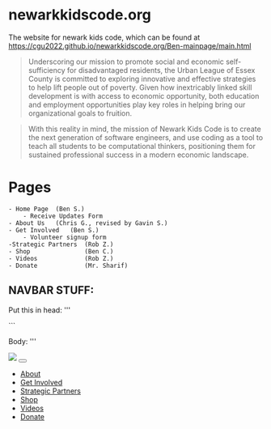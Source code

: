 # newarkkidscode.org

The website for newark kids code, which can be found at https://cgu2022.github.io/newarkkidscode.org/Ben-mainpage/main.html

  > Underscoring our mission to promote social and economic self-sufficiency for disadvantaged residents, the Urban League of Essex County is committed to exploring innovative and effective strategies to help lift people out of poverty. Given how inextricably linked skill development is with access to economic opportunity, both education and employment opportunities play key roles in helping bring our organizational goals to fruition. 
  
  >With this reality in mind, the mission of Newark Kids Code is to create the next generation of software engineers, and use coding as a tool to teach all students to be computational thinkers, positioning them for sustained professional success in a modern economic landscape. 

# Pages
```
- Home Page  (Ben S.)
    - Receive Updates Form
- About Us   (Chris G., revised by Gavin S.)
- Get Involved   (Ben S.)
    - Volunteer signup form
-Strategic Partners  (Rob Z.)
- Shop               (Ben C.)
- Videos             (Rob Z.)
- Donate             (Mr. Sharif)
```

## NAVBAR STUFF:

Put this in head: 
'''<link rel="stylesheet" href="../nav.css">
<script src="../nav.js"></script>```

Body:
'''
<nav class="navbar navbar-expand-md" style="position: fixed;" id="navbar">
            <a class="navbar-brand" href="..\Ben-mainpage\main.html"><img class="nav-img" src="main_page_img.png"></a>
            <button class="navbar-toggler" type="button" data-toggle="collapse" data-target="#collapsibleNavbar">
                <span class="navbar-toggler-icon"></span>
            </button>
            <div class="collapse navbar-collapse" id="collapsibleNavbar">
                <ul class="nav nav-pills">
                    <li class="nav-item">
                        <a class="nav-link" href="../Chris - About Us/AboutUs2.html">About</a>
                    </li>
                    <li class="nav-item">
                        <a class="nav-link" href="../Ben-mainpage/get-involved.html">Get Involved</a>
                    </li>
                    <li class="nav-item">
                        <a class="nav-link" href="../Robert - partners/NKCStrategicPartners.html">Strategic Partners</a>
                    </li>
                    <li class="nav-item">
                        <a class="nav-link" href="#">Shop</a>
                    </li>
                    <li class="nav-item">
                        <a class="nav-link" href="../Robert - Videos/NKCVids.html">Videos</a>
                    </li>
                    <li class="nav-item">
                        <a class="nav-link" href="#">Donate</a>
                    </li>
                </ul>
            </div>
        </nav>
'''


